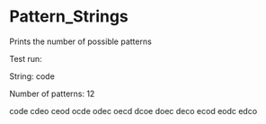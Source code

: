 # Pattern_Strings
Prints the number of possible patterns

Test run:

String: code

Number of patterns: 12

code
cdeo
ceod
ocde
odec
oecd
dcoe
doec
deco
ecod
eodc
edco

